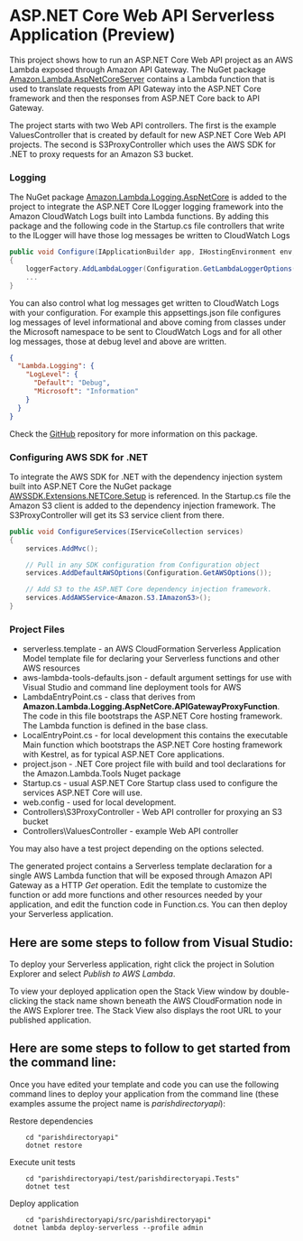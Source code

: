 # ASP.NET Core Web API Serverless Application (Preview)

This project shows how to run an ASP.NET Core Web API project as an AWS Lambda exposed through Amazon API Gateway. The NuGet package [Amazon.Lambda.AspNetCoreServer](https://www.nuget.org/packages/Amazon.Lambda.AspNetCoreServer) contains a Lambda function that is used to translate requests from API Gateway into the ASP.NET Core framework and then the responses from ASP.NET Core back to API Gateway.

The project starts with two Web API controllers. The first is the example ValuesController that is created by default for new ASP.NET Core Web API projects. The second is S3ProxyController which uses the AWS SDK for .NET to proxy requests for an Amazon S3 bucket.

### Logging ###

The NuGet package [Amazon.Lambda.Logging.AspNetCore](https://www.nuget.org/packages/Amazon.Lambda.Logging.AspNetCore/) is added to the project to integrate the ASP.NET Core ILogger logging framework into the Amazon CloudWatch Logs built into Lambda functions. By adding this package and the following code in the Startup.cs file controllers that write to the ILogger will have those log messages be written to CloudWatch Logs

```csharp
public void Configure(IApplicationBuilder app, IHostingEnvironment env, ILoggerFactory loggerFactory)
{
    loggerFactory.AddLambdaLogger(Configuration.GetLambdaLoggerOptions());
    ...
}
```

You can also control what log messages get written to CloudWatch Logs with your configuration. For example this appsettings.json file configures log messages of level informational and above coming from classes under the Microsoft namespace to be sent to CloudWatch Logs and for all other log messages, those at debug level and above are written.
```json
{
  "Lambda.Logging": {
    "LogLevel": {
      "Default": "Debug",
      "Microsoft": "Information"
    }
  }
}
```
Check the [GitHub](https://github.com/aws/aws-lambda-dotnet/tree/master/Libraries/src/Amazon.Lambda.Logging.AspNetCore) repository for more information on this package.

### Configuring AWS SDK for .NET ###

To integrate the AWS SDK for .NET with the dependency injection system built into ASP.NET Core the NuGet package [AWSSDK.Extensions.NETCore.Setup](https://www.nuget.org/packages/AWSSDK.Extensions.NETCore.Setup/) is referenced. In the Startup.cs file the Amazon S3 client is added to the dependency injection framework. The S3ProxyController will get its S3 service client from there.

```csharp
public void ConfigureServices(IServiceCollection services)
{
    services.AddMvc();

    // Pull in any SDK configuration from Configuration object
    services.AddDefaultAWSOptions(Configuration.GetAWSOptions());

    // Add S3 to the ASP.NET Core dependency injection framework.
    services.AddAWSService<Amazon.S3.IAmazonS3>();
}
```

### Project Files ###

* serverless.template - an AWS CloudFormation Serverless Application Model template file for declaring your Serverless functions and other AWS resources
* aws-lambda-tools-defaults.json - default argument settings for use with Visual Studio and command line deployment tools for AWS
* LambdaEntryPoint.cs - class that derives from **Amazon.Lambda.Logging.AspNetCore.APIGatewayProxyFunction**. The code in this file bootstraps the ASP.NET Core hosting framework. The Lambda function is defined in the base class.
* LocalEntryPoint.cs - for local development this contains the executable Main function which bootstraps the ASP.NET Core hosting framework with Kestrel, as for typical ASP.NET Core applications.
* project.json - .NET Core project file with build and tool declarations for the Amazon.Lambda.Tools Nuget package
* Startup.cs - usual ASP.NET Core Startup class used to configure the services ASP.NET Core will use.
* web.config - used for local development.
* Controllers\S3ProxyController - Web API controller for proxying an S3 bucket
* Controllers\ValuesController - example Web API controller

You may also have a test project depending on the options selected.

The generated project contains a Serverless template declaration for a single AWS Lambda function that will be exposed through Amazon API Gateway as a HTTP *Get* operation. Edit the template to customize the function or add more functions and other resources needed by your application, and edit the function code in Function.cs. You can then deploy your Serverless application.

## Here are some steps to follow from Visual Studio:

To deploy your Serverless application, right click the project in Solution Explorer and select *Publish to AWS Lambda*.

To view your deployed application open the Stack View window by double-clicking the stack name shown beneath the AWS CloudFormation node in the AWS Explorer tree. The Stack View also displays the root URL to your published application.

## Here are some steps to follow to get started from the command line:

Once you have edited your template and code you can use the following command lines to deploy your application from the command line (these examples assume the project name is *parishdirectoryapi*):

Restore dependencies
```
    cd "parishdirectoryapi"
    dotnet restore
```

Execute unit tests
```
    cd "parishdirectoryapi/test/parishdirectoryapi.Tests"
    dotnet test
```

Deploy application
```
    cd "parishdirectoryapi/src/parishdirectoryapi"
 dotnet lambda deploy-serverless --profile admin
 
 ```
